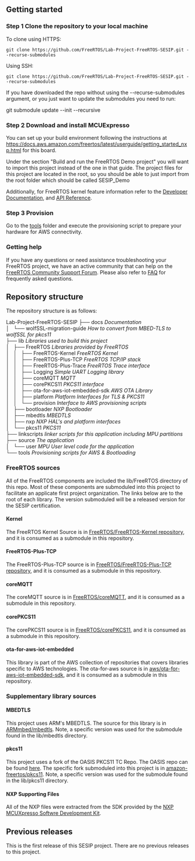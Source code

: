 ## Getting started

### Step 1 Clone the repository to your local machine
To clone using HTTPS:
```
git clone https://github.com/FreeRTOS/Lab-Project-FreeRTOS-SESIP.git --recurse-submodules
```
Using SSH:
```
git clone https://github.com/FreeRTOS/Lab-Project-FreeRTOS-SESIP.git --recurse-submodules
```

If you have downloaded the repo without using the --recurse-submodules argument, or you just want to update the submodules you need to run:

git submodule update --init --recursive

### Step 2 Download and install MCUExpresso

You can set up your build environment following the instructions at https://docs.aws.amazon.com/freertos/latest/userguide/getting_started_nxp.html for this board.

Under the section "Build and run the FreeRTOS Demo project" you will want to import this project instead of the one in that guide. The project files for this project are located in the root, so you should be able to just import from the root folder which should be called SESIP_Demo

Additionally, for FreeRTOS kernel feature information refer to the [Developer Documentation](https://www.freertos.org/features.html), and [API Reference](https://www.freertos.org/a00106.html).

### Step 3 Provision

Go to the [tools](https://github.com/FreeRTOS/Lab-Project-FreeRTOS-SESIP/tree/main/tools) folder and execute the provisioning script to prepare your hardware for AWS connectivity.

### Getting help

If you have any questions or need assistance troubleshooting your FreeRTOS project, we have an active community that can help on the [FreeRTOS Community Support Forum](https://forums.freertos.org). Please also refer to [FAQ](http://www.freertos.org/FAQHelp.html) for frequently asked questions.

## Repository structure

The repository structure is as follows:

Lab-Project-FreeRTOS-SESIP
├── docs                                       *Documentation*  
│   └── wolfSSL-migration-guide                *How to convert from MBED-TLS to wolfSSL for pkcs11*  
├── lib                                        *Libraries used to build this project*  
│   ├── FreeRTOS                               *Libraries provided by FreeRTOS*  
│   │   ├── FreeRTOS-Kernel                    *FreeRTOS Kernel*  
│   │   ├── FreeRTOS-Plus-TCP                  *FreeRTOS TCP/IP stack*  
│   │   ├── FreeRTOS-Plus-Trace                *FreeRTOS Trace interface*  
│   │   ├── Logging                            *Simple UART Logging library*  
│   │   ├── coreMQTT                           *MQTT*  
│   │   ├── corePKCS11                         *PKCS11 interface*  
│   │   ├── ota-for-aws-iot-embedded-sdk       *AWS OTA Library*  
│   │   ├── platform                           *Platform Interfaces for TLS & PKCS11*  
│   │   └── provision                          *Interface to AWS provisioning scripts*  
│   ├── bootloader                             *NXP Bootloader*  
│   ├── mbedtls                                *MBEDTLS*  
│   ├── nxp                                    *NXP HAL's and platform interfaces*  
│   └── pkcs11                                 *PKCS11*  
├── linkscripts                                *linker scripts for this application including MPU partitions*  
├── source                                     *The application*  
│   └── user                                   *MPU User level code for the application*  
└── tools                                      *Provisioning scripts for AWS & Bootloading*  

### FreeRTOS sources
All of the FreeRTOS components are included the lib/FreeRTOS directory of this repo.  Most of these components are submoduled into this project to facilitate an applicate first project organization.  The links below are to the root of each library.  The version submoduled will be a released version for the SESIP certification.

#### Kernel
The FreeRTOS Kernel Source is in [FreeRTOS/FreeRTOS-Kernel repository](https://github.com/FreeRTOS/FreeRTOS-Kernel), and it is consumed as a submodule in this repository.

#### FreeRTOS-Plus-TCP
The FreeRTOS-Plus-TCP source is in [FreeRTOS/FreeRTOS-Plus-TCP repository](https://github.com/FreeRTOS/FreeRTOS-Plus-TCP), and it is consumed as a submodule in this repository.

#### coreMQTT
The coreMQTT source is in [FreeRTOS/coreMQTT](https://github.com/FreeRTOS/coreMQTT), and it is consumed as a submodule in this repository.

#### corePKCS11
The corePKCS11 source is in [FreeRTOS/corePKCS11](https://github.com/FreeRTOS/corePKCS11), and it is consumed as a submodule in this repository.

#### ota-for-aws-iot-embedded
This library is part of the AWS collection of repositories that covers libraries specific to AWS technologies.  The ota-for-aws source is in [aws/ota-for-aws-iot-embedded-sdk](https://github.com/aws/ota-for-aws-iot-embedded-sdk), and it is consumed as a submodule in this repository. 

### Supplementary library sources

#### MBEDTLS
This project uses ARM's MBEDTLS.  The source for this library is in [ARMmbed/mbedtls](https://github.com/ARMmbed/mbedtls).  Note, a specific version was used for the submodule found in the lib/mbedtls directory.

#### pkcs11
This project uses a fork of the OASIS PKCS11 TC Repo.  The OASIS repo can be found [here](https://github.com/oasis-tcs/pkcs11).  The specific fork submoduled into this project is in [amazon-freertos/pkcs11](https://github.com/amazon-freertos/pkcs11).  Note, a specific version was used for the submodule found in the lib/pkcs11 directory.

#### NXP Supporting Files
All of the NXP files were extracted from the SDK provided by the [NXP MCUXpresso Softwre Development Kit](https://www.nxp.com/design/software/development-software/mcuxpresso-software-and-tools-/mcuxpresso-software-development-kit-sdk:MCUXpresso-SDK).

## Previous releases

This is the first release of this SESIP project.  There are no previous releases to this project.
